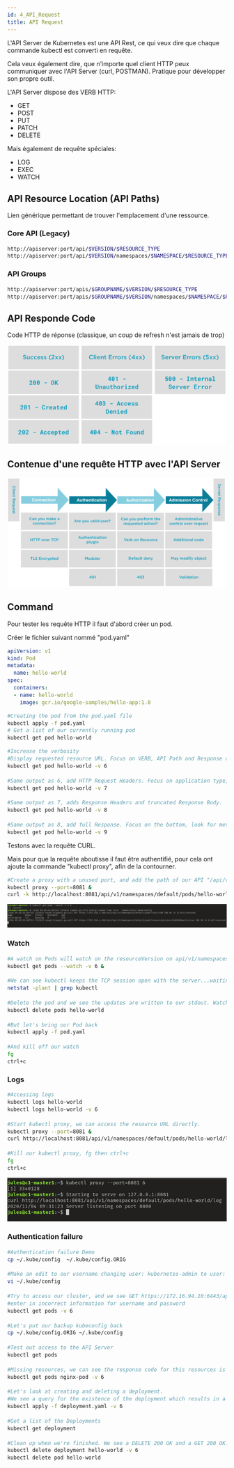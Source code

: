 ```yaml
---
id: 4_API_Request
title: API Request
---
```


L'API Server de Kubernetes est une API Rest, ce qui veux dire que chaque commande kubectl est converti en requête.

Cela veux également dire, que n'importe quel client HTTP peux communiquer avec l'API Server (curl, POSTMAN). Pratique pour développer son propre outil.

L'API Server dispose des VERB HTTP:
* GET
* POST
* PUT
* PATCH
* DELETE

Mais également de requête spéciales:
* LOG
* EXEC
* WATCH

## API Resource Location (API Paths)
Lien générique permettant de trouver l'emplacement d'une ressource.

### Core API (Legacy)
```bash
http://apiserver:port/api/$VERSION/$RESOURCE_TYPE
http://apiserver:port/api/$VERSION/namespaces/$NAMESPACE/$RESOURCE_TYPE/$RESOURCE_NAME
```
### API Groups
```bash
http://apiserver:port/apis/$GROUPNAME/$VERSION/$RESOURCE_TYPE
http://apiserver:port/apis/$GROUPNAME/$VERSION/namespaces/$NAMESPACE/$RESOURCE_TYPE/$RESOURCE_NAME
```

## API Responde Code
Code HTTP de réponse (classique, un coup de refresh n'est jamais de trop)

![response-code](assets/response_code.png)

## Contenue d'une requête HTTP avec l'API Server


![api-request](assets/API_Request.png)

## Command
Pour tester les requête HTTP il faut d'abord créer un pod.

Créer le fichier suivant nommé "pod.yaml"
```yaml
apiVersion: v1
kind: Pod
metadata:
  name: hello-world
spec:
  containers:
  - name: hello-world
    image: gcr.io/google-samples/hello-app:1.0
```

```bash
#Creating the pod from the pod.yaml file
kubectl apply -f pod.yaml
# Get a list of our currently running pod
kubectl get pod hello-world
```
```bash
#Increase the verbosity
#Display requested resource URL. Focus on VERB, API Path and Response code
kubectl get pod hello-world -v 6

#Same output as 6, add HTTP Request Headers. Focus on application type, and User-Agent
kubectl get pod hello-world -v 7 

#Same output as 7, adds Response Headers and truncated Response Body.
kubectl get pod hello-world -v 8 

#Same output as 8, add full Response. Focus on the bottom, look for metadata
kubectl get pod hello-world -v 9 
```

Testons avec la requête CURL.

Mais pour que la requête aboutisse il faut être authentifié, pour cela ont ajoute la commande "kubectl proxy", afin de la contourner.

```bash
#Create a proxy with a unused port, and add the path of our API "/api/v1/namespaces/default/pods/hello-world"
kubectl proxy --port=8081 & 
curl -k http://localhost:8081/api/v1/namespaces/default/pods/hello-world
```

![watch pods](assets/watch_pods.png)

### Watch
```bash
#A watch on Pods will watch on the resourceVersion on api/v1/namespaces/default/Pods
kubectl get pods --watch -v 6 &

#We can see kubectl keeps the TCP session open with the server...waiting for data.
netstat -plant | grep kubectl

#Delete the pod and we see the updates are written to our stdout. Watch stays, since we're watching All Pods in the default namespace.
kubectl delete pods hello-world

#But let's bring our Pod back
kubectl apply -f pod.yaml

#And kill off our watch
fg
ctrl+c
```

### Logs
```bash
#Accessing logs
kubectl logs hello-world
kubectl logs hello-world -v 6

#Start kubectl proxy, we can access the resource URL directly.
kubectl proxy --port=8081 &
curl http://localhost:8081/api/v1/namespaces/default/pods/hello-world/log 

#Kill our kubectl proxy, fg then ctrl+c
fg
ctrl+c
```

![watch logs](assets/watch_log.png)

### Authentication failure
```bash
#Authentication failure Demo
cp ~/.kube/config  ~/.kube/config.ORIG

#Make an edit to our username changing user: kubernetes-admin to user: kubernetes-admin
vi ~/.kube/config

#Try to access our cluster, and we see GET https://172.16.94.10:6443/api?timeout=32s 403 Forbidden in 5 milliseconds
#enter in incorrect information for username and password
kubectl get pods -v 6

#Let's put our backup kubeconfig back
cp ~/.kube/config.ORIG ~/.kube/config

#Test out access to the API Server
kubectl get pods 

#Missing resources, we can see the response code for this resources is 404...it's Not Found.
kubectl get pods nginx-pod -v 6

#Let's look at creating and deleting a deployment. 
#We see a query for the existence of the deployment which results in a 404, then a 201 OK on the POST to create the deployment which suceeds.
kubectl apply -f deployment.yaml -v 6

#Get a list of the Deployments
kubectl get deployment 

#Clean up when we're finished. We see a DELETE 200 OK and a GET 200 OK.
kubectl delete deployment hello-world -v 6
kubectl delete pod hello-world
```
